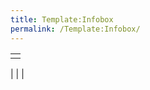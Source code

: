 ```yaml
---
title: Template:Infobox
permalink: /Template:Infobox/
---
```


|           |
|-----------|
| <center>

 </center>  |
|           |

<noinclude>
 </noinclude>